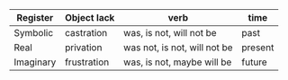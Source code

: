 
Register | Object lack | verb  | time
---------|-------------|-------|-------
Symbolic | castration  |  was, is not, will not be  |   past
Real | privation | was not, is not, will not be  | present
Imaginary | frustration | was, is not, maybe will be | future

